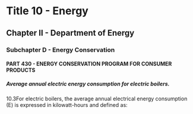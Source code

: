 
# Title 10 - Energy
## Chapter II - Department of Energy
### Subchapter D - Energy Conservation
#### PART 430 - ENERGY CONSERVATION PROGRAM FOR CONSUMER PRODUCTS
##### Average annual electric energy consumption for electric boilers.

10.3For electric boilers, the average annual electrical energy consumption (E) is expressed in kilowatt-hours and defined as:
